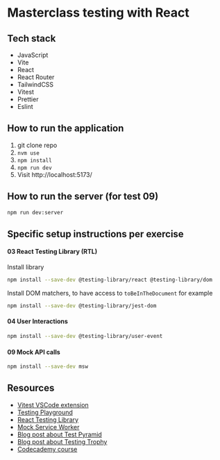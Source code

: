 # Masterclass testing with React

## Tech stack

- JavaScript
- Vite
- React
- React Router
- TailwindCSS
- Vitest
- Prettier
- Eslint

## How to run the application

1. git clone repo
2. `nvm use`
3. `npm install`
4. `npm run dev`
5. Visit http://localhost:5173/

## How to run the server (for test 09)

```bash
npm run dev:server
```

## Specific setup instructions per exercise

#### 03 React Testing Library (RTL)

Install library

```bash
npm install --save-dev @testing-library/react @testing-library/dom
```

Install DOM matchers, to have access to `toBeInTheDocument` for example

```bash
npm install --save-dev @testing-library/jest-dom
```

#### 04 User Interactions

```bash
npm install --save-dev @testing-library/user-event
```

#### 09 Mock API calls

```bash
npm install --save-dev msw
```

## Resources

- [Vitest VSCode extension](https://marketplace.visualstudio.com/items?itemName=vitest.explorer)
- [Testing Playground](https://testing-playground.com/)
- [React Testing Library](https://testing-library.com/docs/react-testing-library/intro/)
- [Mock Service Worker](https://mswjs.io/docs)
- [Blog post about Test Pyramid](https://martinfowler.com/articles/practical-test-pyramid.html)
- [Blog post about Testing Trophy](https://kentcdodds.com/blog/the-testing-trophy-and-testing-classifications)
- [Codecademy course](https://www.codecademy.com/learn/learn-react-testing)
